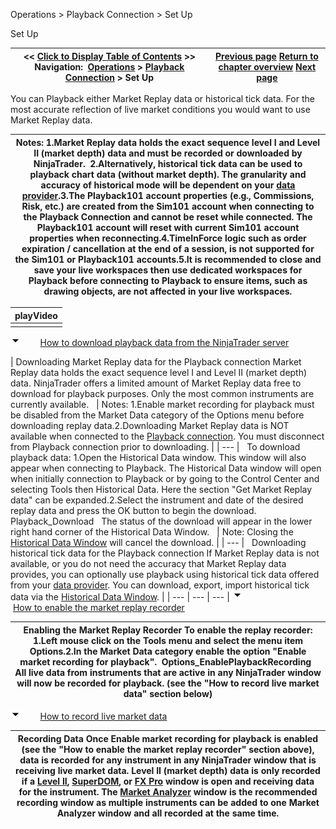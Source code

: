 ﻿
Operations > Playback Connection > Set Up

Set Up

| << [Click to Display Table of Contents](set_up12.md) >> **Navigation:**     [Operations](operations-1.md) > [Playback Connection](playback_connection-1.md) > Set Up | [Previous page](playback_connection-1.md) [Return to chapter overview](playback_connection-1.md) [Next page](playback-1.md) |
| --- | --- |
You can Playback either Market Replay data or historical tick data. For the most accurate reflection of live market conditions you would want to use Market Replay data. 
 

| Notes: 1.Market Replay data holds the exact sequence level I and Level II (market depth) data and must be recorded or downloaded by NinjaTrader.  2.Alternatively, historical tick data can be used to playback chart data (without market depth). The granularity and accuracy of historical mode will be dependent on your [data provider](data_by_provider-1.md).3.The Playback101 account properties (e.g., Commissions, Risk, etc.) are created from the Sim101 account when connecting to the Playback Connection and cannot be reset while connected. The Playback101 account will reset with current Sim101 account properties when reconnecting.4.TimeInForce logic such as order expiration / cancellation at the end of a session, is not supported for the Sim101 or Playback101 accounts.5.It is recommended to close and save your live workspaces then use dedicated workspaces for Playback before connecting to Playback to ensure items, such as drawing objects, are not affected in your live workspaces. |
| --- |

| playVideo |
| --- |
|  |
![tog_minus](tog_minus-1.gif)        [How to download playback data from the NinjaTrader server](javascript:HMToggle('toggle','HowtodownloadplaybackdatafromtheNinjaTraderserver','HowtodownloadplaybackdatafromtheNinjaTraderserver_ICON'))

| Downloading Market Replay data for the Playback connection Market Replay data holds the exact sequence level I and Level II (market depth) data. NinjaTrader offers a limited amount of Market Replay data free to download for playback purposes. Only the most common instruments are currently available.     | Notes:  1.Enable market recording for playback must be disabled from the Market Data category of the Options menu before downloading replay data.2.Downloading Market Replay data is NOT available when connected to the [Playback connection](playback_connection-1.md). You must disconnect from Playback connection prior to downloading. | | --- |      To download playback data: 1.Open the Historical Data window. This window will also appear when connecting to Playback. The Historical Data window will open when initially connection to Playback or by going to the Control Center and selecting Tools then Historical Data. Here the section "Get Market Replay data" can be expanded.2.Select the instrument and date of the desired replay data and press the OK button to begin the download.  Playback_Download   The status of the download will appear in the lower right hand corner of the Historical Data Window.     | Note:  Closing the [Historical Data Window](historical_data_manager-1.md) will cancel the download. | | --- |      Downloading historical tick data for the Playback connection If Market Replay data is not available, or you do not need the accuracy that Market Replay data provides, you can optionally use playback using historical tick data offered from your [data provider](data_by_provider-1.md). You can download, export, import historical tick data via the [Historical Data Window](historical_data_manager-1.md). |
| --- | --- | --- |
![tog_minus](tog_minus-1.gif)        [How to enable the market replay recorder](javascript:HMToggle('toggle','HowToEnableTheMarketReplayRecorder','HowToEnableTheMarketReplayRecorder_ICON'))

| Enabling the Market Replay Recorder To enable the replay recorder: 1.Left mouse click on the Tools menu and select the menu item Options.2.In the Market Data category enable the option "Enable market recording for playback".  Options_EnablePlaybackRecording   All live data from instruments that are active in any NinjaTrader window will now be recorded for playback. (see the "How to record live market data" section below) |
| --- |
![tog_minus](tog_minus-1.gif)        [How to record live market data](javascript:HMToggle('toggle','HowToRecordLiveMarketData','HowToRecordLiveMarketData_ICON'))

| Recording Data Once Enable market recording for playback is enabled (see the "How to enable the market replay recorder" section above), data is recorded for any instrument in any NinjaTrader window that is receiving live market data. Level II (market depth) data is only recorded if a [Level II](level_ii-1.md), [SuperDOM](superdom-1.md), or [FX Pro](fx_pro-1.md) window is open and receiving data for the instrument. The [Market Analyzer](market_analyzer-1.md) window is the recommended recording window as multiple instruments can be added to one Market Analyzer window and all recorded at the same time. |
| --- |

